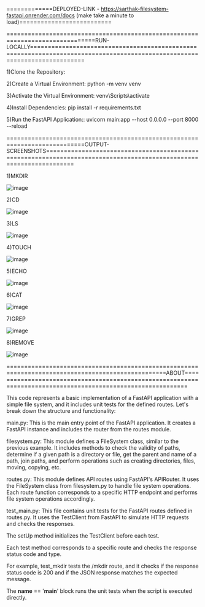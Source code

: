 =============DEPLOYED-LINK - https://sarthak-filesystem-fastapi.onrender.com/docs  (make take a minute to load)==========================


===============================================================================RUN-LOCALLY===========================================================================================================================

1)Clone the Repository:

2)Create a Virtual Environment: python -m venv venv

3)Activate the Virtual Environment: venv\Scripts\activate

4)Install Dependencies: pip install -r requirements.txt

5)Run the FastAPI Application:: uvicorn main:app --host 0.0.0.0 --port 8000 --reload







============================================================================OUTPUT-SCREENSHOTS====================================================================================================================

1)MKDIR

![image](https://github.com/sarthak37/memory-fastapi/assets/52873771/97d4ecf7-f11b-4a28-8dac-5376621357f0)

2)CD

![image](https://github.com/sarthak37/memory-fastapi/assets/52873771/86cfda23-bd68-4359-9390-8a5fa80a1eeb)

3)LS

![image](https://github.com/sarthak37/memory-fastapi/assets/52873771/259f4b59-d48b-469d-b0db-fa8471424a0e)

4)TOUCH

![image](https://github.com/sarthak37/memory-fastapi/assets/52873771/e3f2d95b-b2df-413e-8198-733d948769a4)

5)ECHO

![image](https://github.com/sarthak37/memory-fastapi/assets/52873771/96cdaa08-6fed-4b91-b62c-03d97cccaf44)

6)CAT

![image](https://github.com/sarthak37/memory-fastapi/assets/52873771/219dfcd8-14f5-4694-9d2c-4feca7397d60)

7)GREP

![image](https://github.com/sarthak37/memory-fastapi/assets/52873771/2e2ed7a1-b67c-4acd-839e-910fd649add7)


8)REMOVE

![image](https://github.com/sarthak37/memory-fastapi/assets/52873771/97d26961-31e8-4804-a4ed-8515522049a3)


===================================================================================================ABOUT=============================================================================================================

This code represents a basic implementation of a FastAPI application with a simple file system, and it includes unit tests for the defined routes. Let's break down the structure and functionality:

main.py: This is the main entry point of the FastAPI application. It creates a FastAPI instance and includes the router from the routes module.

filesystem.py: This module defines a FileSystem class, similar to the previous example. It includes methods to check the validity of paths, determine if a given path is a directory or file, get the parent and name of a path, join paths, and perform operations such as creating directories, files, moving, copying, etc.

routes.py: This module defines API routes using FastAPI's APIRouter. It uses the FileSystem class from filesystem.py to handle file system operations. Each route function corresponds to a specific HTTP endpoint and performs file system operations accordingly.

test_main.py: This file contains unit tests for the FastAPI routes defined in routes.py. It uses the TestClient from FastAPI to simulate HTTP requests and checks the responses.

The setUp method initializes the TestClient before each test.

Each test method corresponds to a specific route and checks the response status code and type.

For example, test_mkdir tests the /mkdir route, and it checks if the response status code is 200 and if the JSON response matches the expected message.

The __name__ == '__main__' block runs the unit tests when the script is executed directly.






